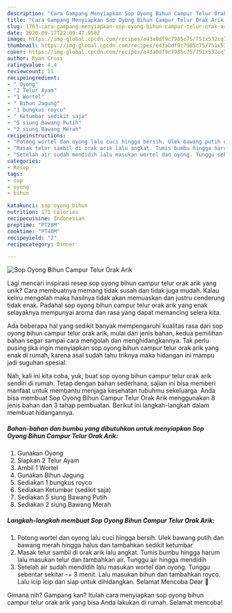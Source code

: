 ```yaml
---
description: "Cara Gampang Menyiapkan Sop Oyong Bihun Campur Telur Orak Arik, Menggugah Selera"
title: "Cara Gampang Menyiapkan Sop Oyong Bihun Campur Telur Orak Arik, Menggugah Selera"
slug: 1763-cara-gampang-menyiapkan-sop-oyong-bihun-campur-telur-orak-arik-menggugah-selera
date: 2020-09-17T22:09:47.958Z
image: https://img-global.cpcdn.com/recipes/e43a0df9c7985c75/751x532cq70/sop-oyong-bihun-campur-telur-orak-arik-foto-resep-utama.jpg
thumbnail: https://img-global.cpcdn.com/recipes/e43a0df9c7985c75/751x532cq70/sop-oyong-bihun-campur-telur-orak-arik-foto-resep-utama.jpg
cover: https://img-global.cpcdn.com/recipes/e43a0df9c7985c75/751x532cq70/sop-oyong-bihun-campur-telur-orak-arik-foto-resep-utama.jpg
author: Ryan Cross
ratingvalue: 4.4
reviewcount: 11
recipeingredient:
- " Oyong"
- "2 Telur Ayam"
- "1 Wortel"
- " Bihun Jagung"
- "1 bungkus royco"
- " Ketumbar sedikit saja"
- "5 siung Bawang Putih"
- "2 siung Bawang Merah"
recipeinstructions:
- "Potong wortel dan oyong lalu cuci hingga bersih. Ulek bawang putih dan bawang merah hingga halus dan tambahkan sedikit ketumbar"
- "Masak telur sambil di orak arik lalu angkat. Tumis bumbu hingga harum lalu masukan telur dan tambahkan air. Tunggu air hingga mendidih"
- "Setelah air sudah mendidih lalu masukan wortel dan oyong. Tunggu sebentar sekitar -+ 3 menit. Lalu masukan bihun dan tambahkan royco. Lalu icip icip dan siap untuk dihidangkan. Selamat Mencoba Dear 🥰"
categories:
- Resep
tags:
- sop
- oyong
- bihun

katakunci: sop oyong bihun 
nutrition: 171 calories
recipecuisine: Indonesian
preptime: "PT28M"
cooktime: "PT40M"
recipeyield: "2"
recipecategory: Dinner

---
```



![Sop Oyong Bihun Campur Telur Orak Arik](https://img-global.cpcdn.com/recipes/e43a0df9c7985c75/751x532cq70/sop-oyong-bihun-campur-telur-orak-arik-foto-resep-utama.jpg)

Lagi mencari inspirasi resep sop oyong bihun campur telur orak arik yang unik? Cara membuatnya memang tidak susah dan tidak juga mudah. Kalau keliru mengolah maka hasilnya tidak akan memuaskan dan justru cenderung tidak enak. Padahal sop oyong bihun campur telur orak arik yang enak selayaknya mempunyai aroma dan rasa yang dapat memancing selera kita.



Ada beberapa hal yang sedikit banyak mempengaruhi kualitas rasa dari sop oyong bihun campur telur orak arik, mulai dari jenis bahan, kedua pemilihan bahan segar sampai cara mengolah dan menghidangkannya. Tak perlu pusing jika ingin menyiapkan sop oyong bihun campur telur orak arik yang enak di rumah, karena asal sudah tahu triknya maka hidangan ini mampu jadi suguhan spesial.


Nah, kali ini kita coba, yuk, buat sop oyong bihun campur telur orak arik sendiri di rumah. Tetap dengan bahan sederhana, sajian ini bisa memberi manfaat untuk membantu menjaga kesehatan tubuhmu sekeluarga. Anda bisa membuat Sop Oyong Bihun Campur Telur Orak Arik menggunakan 8 jenis bahan dan 3 tahap pembuatan. Berikut ini langkah-langkah dalam membuat hidangannya.

<!--inarticleads1-->

##### Bahan-bahan dan bumbu yang dibutuhkan untuk menyiapkan Sop Oyong Bihun Campur Telur Orak Arik:

1. Gunakan  Oyong
1. Siapkan 2 Telur Ayam
1. Ambil 1 Wortel
1. Gunakan  Bihun Jagung
1. Sediakan 1 bungkus royco
1. Sediakan  Ketumbar (sedikit saja)
1. Sediakan 5 siung Bawang Putih
1. Sediakan 2 siung Bawang Merah




<!--inarticleads2-->

##### Langkah-langkah membuat Sop Oyong Bihun Campur Telur Orak Arik:

1. Potong wortel dan oyong lalu cuci hingga bersih. Ulek bawang putih dan bawang merah hingga halus dan tambahkan sedikit ketumbar
1. Masak telur sambil di orak arik lalu angkat. Tumis bumbu hingga harum lalu masukan telur dan tambahkan air. Tunggu air hingga mendidih
1. Setelah air sudah mendidih lalu masukan wortel dan oyong. Tunggu sebentar sekitar -+ 3 menit. Lalu masukan bihun dan tambahkan royco. Lalu icip icip dan siap untuk dihidangkan. Selamat Mencoba Dear 🥰




Gimana nih? Gampang kan? Itulah cara menyiapkan sop oyong bihun campur telur orak arik yang bisa Anda lakukan di rumah. Selamat mencoba!
